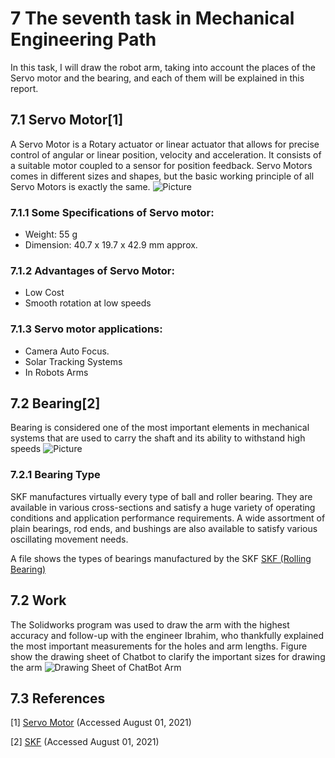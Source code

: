 # 7 The seventh task in Mechanical Engineering Path
In this task, I will draw the robot arm, taking into account the places of the Servo motor and the bearing, and each of them will be explained in this report.
## 7.1 Servo Motor[1]
A Servo Motor is a Rotary actuator or linear actuator that allows for precise control of angular or linear position, velocity and acceleration. It consists of a suitable motor coupled to a sensor for position feedback. Servo Motors comes in different sizes and shapes, but the basic working principle of all Servo Motors is exactly the same.
![Picture](https://b.top4top.io/p_2039pwcvq1.jpeg)
### 7.1.1 Some Specifications of Servo motor:
* Weight: 55 g
* Dimension: 40.7 x 19.7 x 42.9 mm approx.
### 7.1.2 Advantages of Servo Motor:
* Low Cost
* Smooth rotation at low speeds
### 7.1.3 Servo motor applications:
* Camera Auto Focus.
* Solar Tracking Systems
* In Robots Arms

## 7.2 Bearing[2]
Bearing is considered one of the most important elements in mechanical systems that are used to carry the shaft and its ability to withstand high speeds
![Picture](https://c.top4top.io/p_2039aru0n2.jpeg)
### 7.2.1 Bearing Type
SKF manufactures virtually every type of ball and roller bearing. They are available in various cross-sections and satisfy a huge variety of operating conditions and application performance requirements. A wide assortment of plain bearings, rod ends, and bushings are also available to satisfy various oscillating movement needs.

A file shows the types of bearings manufactured by the SKF
[SKF (Rolling Bearing)](https://www.skf.com/binaries/pub12/Images/0901d196802809de-Rolling-bearings---17000_1-EN_tcm_12-121486.pdf)

## 7.2 Work
The Solidworks program was used to draw the arm with the highest accuracy and follow-up with the engineer Ibrahim, who thankfully explained the most important measurements for the holes and arm lengths. Figure show the drawing sheet of Chatbot to clarify the important sizes for drawing the arm
![Drawing Sheet of ChatBot Arm](https://j.top4top.io/p_2039n5zuj2.jpg)

## 7.3 References
[1] [Servo Motor](https://www.electroniclinic.com/servo-motor-arduino-code-and-its-power-supply-advantages-application/)
(Accessed August 01, 2021)

[2] [SKF](https://www.skf.com/group/support/splash)
(Accessed August 01, 2021)
